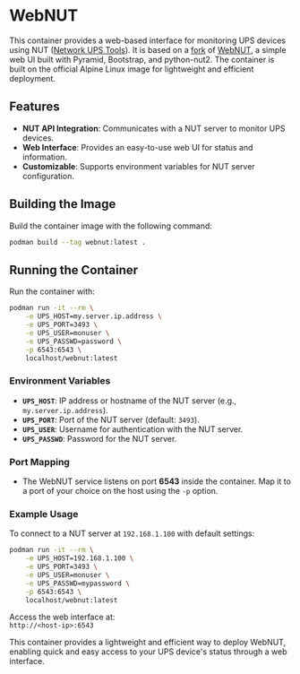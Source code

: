 # WebNUT

This container provides a web-based interface for monitoring UPS devices using NUT ([Network UPS Tools](https://networkupstools.org/)). It is based on a [fork](https://github.com/jasonhensler/webNUT.git) of [WebNUT](https://github.com/rshipp/webNUT), a simple web UI built with Pyramid, Bootstrap, and python-nut2. The container is built on the official Alpine Linux image for lightweight and efficient deployment.

## Features
- **NUT API Integration**: Communicates with a NUT server to monitor UPS devices.
- **Web Interface**: Provides an easy-to-use web UI for status and information.
- **Customizable**: Supports environment variables for NUT server configuration.

## Building the Image

Build the container image with the following command:

```bash
podman build --tag webnut:latest .
```

## Running the Container

Run the container with:

```bash
podman run -it --rm \
    -e UPS_HOST=my.server.ip.address \
    -e UPS_PORT=3493 \
    -e UPS_USER=monuser \
    -e UPS_PASSWD=password \
    -p 6543:6543 \
    localhost/webnut:latest
```

### Environment Variables
- **`UPS_HOST`**: IP address or hostname of the NUT server (e.g., `my.server.ip.address`).
- **`UPS_PORT`**: Port of the NUT server (default: `3493`).
- **`UPS_USER`**: Username for authentication with the NUT server.
- **`UPS_PASSWD`**: Password for the NUT server.

### Port Mapping
- The WebNUT service listens on port **6543** inside the container. Map it to a port of your choice on the host using the `-p` option.

### Example Usage
To connect to a NUT server at `192.168.1.100` with default settings:

```bash
podman run -it --rm \
    -e UPS_HOST=192.168.1.100 \
    -e UPS_PORT=3493 \
    -e UPS_USER=monuser \
    -e UPS_PASSWD=mypassword \
    -p 6543:6543 \
    localhost/webnut:latest
```

Access the web interface at:  
`http://<host-ip>:6543`

This container provides a lightweight and efficient way to deploy WebNUT, enabling quick and easy access to your UPS device's status through a web interface.
